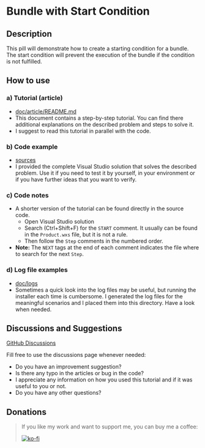 # Bundle with Start Condition

## Description

This pill will demonstrate how to create a starting condition for a bundle. The start condition will prevent the execution of the bundle if the condition is not fulfilled.

## How to use

### a) Tutorial (article)

-  [doc/article/README.md](doc/article/README.md)
-  This document contains a step-by-step tutorial. You can find there additional explanations on the described problem and steps to solve it.
-  I suggest to read this tutorial in parallel with the code.

### b) Code example

- [sources](sources)
- I provided the complete Visual Studio solution that solves the described problem. Use it if you need to test it by yourself, in your environment or if you have further ideas that you want to verify.

### c) Code notes

- A shorter version of the tutorial can be found directly in the source code.
  - Open Visual Studio solution
  - Search (Ctrl+Shift+F) for the `START` comment. It usually can be found in the `Product.wxs` file, but it is not a rule.
  - Then follow the `Step` comments in the numbered order.
- **Note:** The `NEXT` tags at the end of each comment indicates the file where to search for the next `Step`.

### d) Log file examples

- [doc/logs](doc/logs)
- Sometimes a quick look into the log files may be useful, but running the installer each time is cumbersome. I generated the log files for the meaningful scenarios and I placed them into this directory. Have a look when needed.

## Discussions and Suggestions

[GitHub Discussions](https://github.com/WiX-Toolset-Pills-15mg/Bundle-with-Start-Condition/discussions)

Fill free to use the discussions page whenever needed:

- Do you have an improvement suggestion?
- Is there any typo in the articles or bug in the code?
- I appreciate any information on how you used this tutorial and if it was useful to you or not.
- Do you have any other questions?

## Donations

> If you like my work and want to support me, you can buy me a coffee:
>
> [![ko-fi](https://www.ko-fi.com/img/githubbutton_sm.svg)](https://ko-fi.com/Y8Y62EZ8H)

